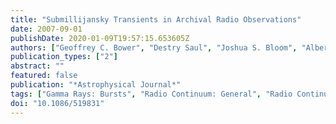 ```yaml
---
title: "Submillijansky Transients in Archival Radio Observations"
date: 2007-09-01
publishDate: 2020-01-09T19:57:15.653605Z
authors: ["Geoffrey C. Bower", "Destry Saul", "Joshua S. Bloom", "Alberto Bolatto", "Alexei V. Filippenko", "Ryan J. Foley", "Daniel Perley"]
publication_types: ["2"]
abstract: ""
featured: false
publication: "*Astrophysical Journal*"
tags: ["Gamma Rays: Bursts", "Radio Continuum: General", "Radio Continuum: Stars", "Stars: Supernovae: General", "Surveys", "Astrophysics"]
doi: "10.1086/519831"
---
```



